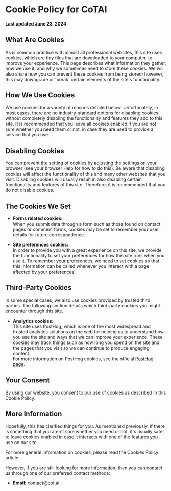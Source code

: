 # Cookie Policy for CoTAI
#### Last updated June 23, 2024

## What Are Cookies

As is common practice with almost all professional websites, this site uses cookies, which are tiny files that are downloaded to your computer, to improve your experience. This page describes what information they gather, how we use it, and why we sometimes need to store these cookies. We will also share how you can prevent these cookies from being stored; however, this may downgrade or 'break' certain elements of the site's functionality.

## How We Use Cookies

We use cookies for a variety of reasons detailed below. Unfortunately, in most cases, there are no industry-standard options for disabling cookies without completely disabling the functionality and features they add to this site. It is recommended that you leave all cookies enabled if you are not sure whether you need them or not, in case they are used to provide a service that you use.

## Disabling Cookies

You can prevent the setting of cookies by adjusting the settings on your browser (see your browser Help for how to do this). Be aware that disabling cookies will affect the functionality of this and many other websites that you visit. Disabling cookies will usually result in also disabling certain functionality and features of this site. Therefore, it is recommended that you do not disable cookies.

## The Cookies We Set

- **Forms related cookies:**  
  When you submit data through a form such as those found on contact pages or comment forms, cookies may be set to remember your user details for future correspondence.

- **Site preferences cookies:**  
  In order to provide you with a great experience on this site, we provide the functionality to set your preferences for how this site runs when you use it. To remember your preferences, we need to set cookies so that this information can be called whenever you interact with a page affected by your preferences.

## Third-Party Cookies

In some special cases, we also use cookies provided by trusted third parties. The following section details which third-party cookies you might encounter through this site.

- **Analytics cookies:**  
  This site uses PostHog, which is one of the most widespread and trusted analytics solutions on the web for helping us to understand how you use the site and ways that we can improve your experience. These cookies may track things such as how long you spend on the site and the pages that you visit so we can continue to produce engaging content.  
  For more information on PostHog cookies, see the official [PostHog page](https://posthog.com/).

## Your Consent

By using our website, you consent to our use of cookies as described in this Cookie Policy.

## More Information

Hopefully, this has clarified things for you. As mentioned previously, if there is something that you aren't sure whether you need or not, it's usually safer to leave cookies enabled in case it interacts with one of the features you use on our site.

For more general information on cookies, please read the Cookies Policy article.

However, if you are still looking for more information, then you can contact us through one of our preferred contact methods:

- **Email:** [contact@cot.ai](mailto:contact@cot.ai)
